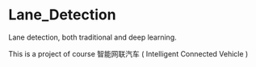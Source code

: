 # Lane_Detection
Lane detection, both traditional and deep learning.

This is a project of course 智能网联汽车 ( Intelligent Connected Vehicle )
